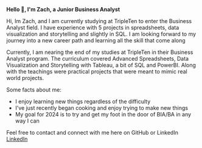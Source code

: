 **Hello 👋, I'm Zach, a Junior Business Analyst**

Hi, Im Zach, and I am currently studying at TripleTen to enter the Business Analyst field. I have experience with 5 projects in spreadsheets, data visualization and storytelling and slightly in SQL. I am looking forward to my journey into a new career path and learning all the skill that come along

Currently, I am nearing the end of my studies at TripleTen in their Business Analyst program. The curriculum covered Advanced Spreadsheets, Data Visualization and Storytelling with Tableau, a bit of SQL and PowerBI. Along with the teachings were practical projects that were meant to mimic real world projects.

Some facts about me:
 - I enjoy learning new things regardless of the difficulty
 - I've just recently began cooking and enjoy trying to make new things
 - My goal for 2024 is to try and get my foot in the door of BIA/BA in any way I can

Feel free to contact and connect with me here on GitHub or LinkedIn <a href='https://www.linkedin.com/in/zachary-dominic/' target=_blank><u><here></u> LinkedIn </a></p>



